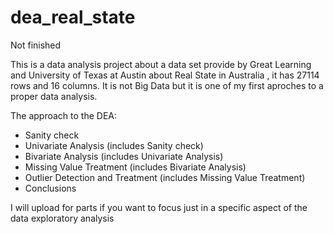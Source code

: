 # dea_real_state
Not finished


This is a data analysis project about a data set provide by Great Learning and University of Texas at Austin about Real State in Australia , it has 27114 rows and 16 columns. It is not Big Data but it is one of my first aproches to a proper data analysis. 

The approach to the DEA: 
- Sanity check
- Univariate Analysis (includes Sanity check)
- Bivariate Analysis (includes Univariate Analysis)
- Missing Value Treatment (includes Bivariate Analysis)
- Outlier Detection and Treatment (includes Missing Value Treatment)
- Conclusions 

I will upload for parts if you want to focus just in a specific aspect of the data exploratory analysis
